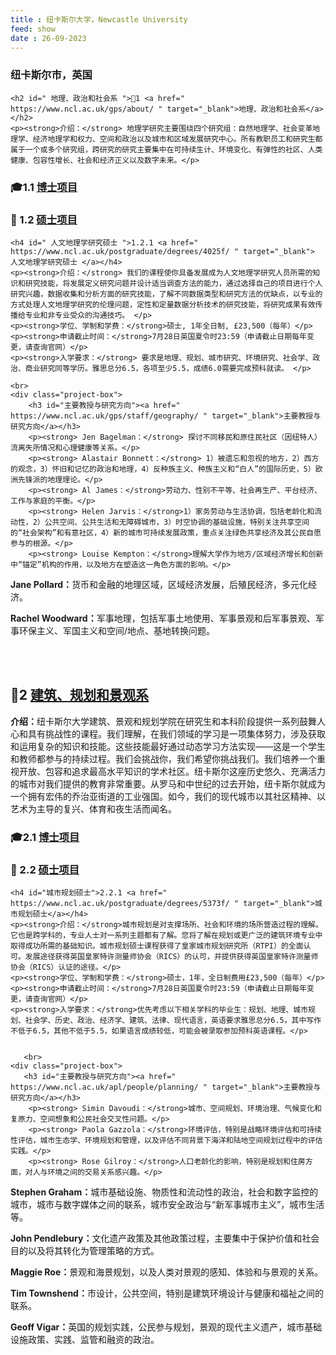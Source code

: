 ```yaml
---
title : 纽卡斯尔大学，Newcastle University
feed: show
date : 26-09-2023
---
```


<html lang="zh">
<head>
    <meta charset="UTF-8">
    <title> 纽卡斯尔大学，Newcastle University </title>
    <link rel="stylesheet" href="/assets/css/CSS.css">
</head>
<body>
    <h3>纽卡斯尔市，英国</h3>

    <h2 id=" 地理、政治和社会系 ">🏫1 <a href=" https://www.ncl.ac.uk/gps/about/ " target="_blank">地理、政治和社会系</a></h2>
    <p><strong>介绍：</strong> 地理学研究主要围绕四个研究组：自然地理学、社会变革地理学、经济地理学和权力、空间和政治以及城市和区域发展研究中心。所有教职员工和研究生都属于一个或多个研究组，跨研究的研究主要集中在可持续生计、环境变化、有弹性的社区、人类健康、包容性增长、社会和经济正义以及数字未来。</p>

<h3 id="博士项目">🎓1.1 <a href=" https://www.ncl.ac.uk/postgraduate/degrees/8214f-56/ " target="_blank">博士项目</a></h3>

<h3 id="硕士项目"> 📖 1.2 <a href=" " target="_blank">硕士项目</a></h3>

    <h4 id=" 人文地理学研究硕士 ">1.2.1 <a href=" https://www.ncl.ac.uk/postgraduate/degrees/4025f/ " target="_blank"> 人文地理学研究硕士 </a></h4>
    <p><strong>介绍：</strong> 我们的课程使你具备发展成为人文地理学研究人员所需的知识和研究技能，将发展定义研究问题并设计适当调查方法的能力，通过选择自己的项目进行个人研究兴趣，数据收集和分析方面的研究技能，了解不同数据类型和研究方法的优缺点，以专业的方式处理人文地理学研究的伦理问题，定性和定量数据分析技术的研究技能，将研究成果有效传播给专业和非专业受众的沟通技巧。 </p>
    <p><strong>学位、学制和学费：</strong>硕士, 1年全日制, £23,500（每年）</p>
    <p><strong>申请截止时间：</strong>7月28日英国夏令时23:59（申请截止日期每年变更，请查询官网）</p>
    <p><strong>入学要求：</strong> 要求是地理、规划、城市研究、环境研究、社会学、政治、商业研究同等学历。雅思总分6.5，各项至少5.5，成绩6.0需要完成预科就读。 </p>

    <br>
    <div class="project-box">
        <h3 id="主要教授与研究方向"><a href=" https://www.ncl.ac.uk/gps/staff/geography/ " target="_blank">主要教授与研究方向</a></h3>
        <p><strong> Jen Bagelman：</strong> 探讨不同移民和原住民社区（因纽特人）流离失所情况和心理健康等关系。</p>
        <p><strong> Alastair Bonnett：</strong> 1）被遗忘和忽视的地方，2）西方的观念，3）怀旧和记忆的政治和地理，4）反种族主义、种族主义和“白人”的国际历史，5）欧洲先锋派的地理理论。</p>
        <p><strong> Al James：</strong>劳动力、性别不平等、社会再生产、平台经济、工作与家庭的平衡。</p>
        <p><strong> Helen Jarvis：</strong>1）家务劳动与生活协调，包括老龄化和流动性，2）公共空间、公共生活和无障碍城市，3）时空协调的基础设施，特别关注共享空间的“社会架构”和有意社区，4）新的城市可持续发展政策，重点关注绿色共享经济及其公民自愿参与的根源。</p>
        <p><strong> Louise Kempton：</strong>理解大学作为地方/区域经济增长和创新中“锚定”机构的作用，以及地方在塑造这一角色方面的影响。</p>
<p><strong> Jane Pollard：</strong>货币和金融的地理区域，区域经济发展，后殖民经济，多元化经济。</p>
<p><strong> Rachel Woodward：</strong>军事地理，包括军事土地使用、军事景观和后军事景观、军事环保主义、军国主义和空间/地点、基地转换问题。</p>
      </div>
    <br>
    <br>



  <h2 id="建筑、规划和景观系">🏫2 <a href=" https://www.ncl.ac.uk/apl/study/" target="_blank">建筑、规划和景观系</a></h2>
    <p><strong>介绍：</strong>纽卡斯尔大学建筑、景观和规划学院在研究生和本科阶段提供一系列鼓舞人心和具有挑战性的课程。我们理解，在我们领域的学习是一项集体努力，涉及获取和运用复杂的知识和技能。这些技能最好通过动态学习方法实现——这是一个学生和教师都参与的持续过程。我们会挑战你，我们希望你挑战我们。我们培养一个重视开放、包容和追求最高水平知识的学术社区。纽卡斯尔这座历史悠久、充满活力的城市对我们提供的教育非常重要。从罗马和中世纪的过去开始，纽卡斯尔就成为一个拥有宏伟的乔治亚街道的工业强国。如今，我们的现代城市以其社区精神、以艺术为主导的复兴、体育和夜生活而闻名。</p>

<h3 id="博士项目">🎓2.1 <a href=" https://www.ncl.ac.uk/apl/study/postgraduate-research/" target="_blank">博士项目</a></h3>

<h3 id="硕士项目"> 📖 2.2 <a href=" " target="_blank">硕士项目</a></h3>

    <h4 id="城市规划硕士">2.2.1 <a href=" https://www.ncl.ac.uk/postgraduate/degrees/5373f/ " target="_blank">城市规划硕士</a></h4>
    <p><strong>介绍：</strong>城市规划是对支撑场所、社会和环境的场所营造过程的理解。它也是跨学科的，专业人士对一系列主题都有了解。您将了解在规划或更广泛的建筑环境专业中取得成功所需的基础知识。城市规划硕士课程获得了皇家城市规划研究所（RTPI）的全面认可。发展途径获得英国皇家特许测量师协会（RICS）的认可，并提供获得英国皇家特许测量师协会（RICS）认证的途径。</p>
    <p><strong>学位、学制和学费：</strong>硕士，1年，全日制费用£23,500（每年）</p>
    <p><strong>申请截止时间：</strong>7月28日英国夏令时23:59（申请截止日期每年变更，请查询官网）</p>
    <p><strong>入学要求：</strong>优先考虑以下相关学科的毕业生：规划、地理、城市规划、社会学、历史、政治、经济学、建筑、法律、现代语言，英语要求雅思总分6.5，其中写作不低于6.5，其他不低于5.5，如果语言成绩较低，可能会被录取参加预科英语课程。</p>
  
    
       <br>
    <div class="project-box">
       <h3 id="主要教授与研究方向"><a href=" https://www.ncl.ac.uk/apl/people/planning/ " target="_blank">主要教授与研究方向</a></h3>
        <p><strong> Simin Davoudi：</strong>城市、空间规划、环境治理、气候变化和复原力、空间想象和公民社会交叉性问题。</p>
        <p><strong> Paola Gazzola：</strong>环境评估，特别是战略环境评估和可持续性评估，城市生态学、环境规划和管理，以及评估不同背景下海洋和陆地空间规划过程中的评估实践。</p>
        <p><strong> Rose Gilroy：</strong>人口老龄化的影响，特别是规划和住房方面，对人与环境之间的交易关系感兴趣。</p>
<p><strong> Stephen Graham：</strong>城市基础设施、物质性和流动性的政治，社会和数字监控的城市，城市与数字媒体之间的联系，城市安全政治与“新军事城市主义”，城市生活等。</p>
        <p><strong> John Pendlebury：</strong>文化遗产政策及其他政策过程，主要集中于保护价值和社会目的以及将其转化为管理策略的方式。</p>
        <p><strong> Maggie Roe：</strong>景观和海景规划，以及人类对景观的感知、体验和与景观的关系。</p>
<p><strong> Tim Townshend：</strong>市设计，公共空间，特别是建筑环境设计与健康和福祉之间的联系。</p>
        <p><strong> Geoff Vigar：</strong>英国的规划实践，公民参与规划，景观的现代主义遗产，城市基础设施政策、实践、监管和融资的政治。</p>
        </div>
<br>
    <br>



</body>
</html>


